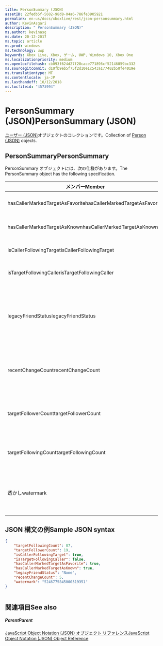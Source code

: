 ```yaml
---
title: PersonSummary (JSON)
assetID: 22fedb5f-5602-98d8-04a6-786fe3905921
permalink: en-us/docs/xboxlive/rest/json-personsummary.html
author: KevinAsgari
description: " PersonSummary (JSON)"
ms.author: kevinasg
ms.date: 20-12-2017
ms.topic: article
ms.prod: windows
ms.technology: uwp
keywords: Xbox Live, Xbox, ゲーム, UWP, Windows 10, Xbox One
ms.localizationpriority: medium
ms.openlocfilehash: cb093f624d27f28cace771896cf52146059bc332
ms.sourcegitcommit: d10fb9eb5f75f2d10e1c543a177402b50fe4019e
ms.translationtype: MT
ms.contentlocale: ja-JP
ms.lasthandoff: 10/12/2018
ms.locfileid: "4573994"
---
```

# <a name="personsummary-json"></a><span data-ttu-id="6e593-104">PersonSummary (JSON)</span><span class="sxs-lookup"><span data-stu-id="6e593-104">PersonSummary (JSON)</span></span>
<span data-ttu-id="6e593-105">[ユーザー (JSON)](json-person.md)オブジェクトのコレクションです。</span><span class="sxs-lookup"><span data-stu-id="6e593-105">Collection of [Person (JSON)](json-person.md) objects.</span></span> 
<a id="ID4ER"></a>

 
## <a name="personsummary"></a><span data-ttu-id="6e593-106">PersonSummary</span><span class="sxs-lookup"><span data-stu-id="6e593-106">PersonSummary</span></span>
 
<span data-ttu-id="6e593-107">PersonSummary オブジェクトには、次の仕様があります。</span><span class="sxs-lookup"><span data-stu-id="6e593-107">The PersonSummary object has the following specification.</span></span>
 
| <span data-ttu-id="6e593-108">メンバー</span><span class="sxs-lookup"><span data-stu-id="6e593-108">Member</span></span>| <span data-ttu-id="6e593-109">種類</span><span class="sxs-lookup"><span data-stu-id="6e593-109">Type</span></span>| <span data-ttu-id="6e593-110">説明</span><span class="sxs-lookup"><span data-stu-id="6e593-110">Description</span></span>| 
| --- | --- | --- | 
| <span data-ttu-id="6e593-111">hasCallerMarkedTargetAsFavorite</span><span class="sxs-lookup"><span data-stu-id="6e593-111">hasCallerMarkedTargetAsFavorite</span></span>| <span data-ttu-id="6e593-112">ブール値</span><span class="sxs-lookup"><span data-stu-id="6e593-112">Boolean value</span></span>| <span data-ttu-id="6e593-113">かどうか、呼び出し元は、お気に入りとしてターゲットをマークします。</span><span class="sxs-lookup"><span data-stu-id="6e593-113">Whether the caller has marked the target as a favorite.</span></span> <span data-ttu-id="6e593-114">値の例: true</span><span class="sxs-lookup"><span data-stu-id="6e593-114">Example values: true</span></span>| 
| <span data-ttu-id="6e593-115">hasCallerMarkedTargetAsKnown</span><span class="sxs-lookup"><span data-stu-id="6e593-115">hasCallerMarkedTargetAsKnown</span></span>| <span data-ttu-id="6e593-116">ブール値</span><span class="sxs-lookup"><span data-stu-id="6e593-116">Boolean value</span></span>| <span data-ttu-id="6e593-117">かどうか、呼び出し元済みターゲットとしてマーク呼ばれます。</span><span class="sxs-lookup"><span data-stu-id="6e593-117">Whether the caller has marked the target as known.</span></span> <span data-ttu-id="6e593-118">値の例: true</span><span class="sxs-lookup"><span data-stu-id="6e593-118">Example values: true</span></span>| 
| <span data-ttu-id="6e593-119">isCallerFollowingTarget</span><span class="sxs-lookup"><span data-stu-id="6e593-119">isCallerFollowingTarget</span></span>| <span data-ttu-id="6e593-120">ブール値</span><span class="sxs-lookup"><span data-stu-id="6e593-120">Boolean value</span></span>| <span data-ttu-id="6e593-121">かどうか、呼び出し元が、ターゲットをフォローします。</span><span class="sxs-lookup"><span data-stu-id="6e593-121">Whether the caller is following the target.</span></span> <span data-ttu-id="6e593-122">値の例: true</span><span class="sxs-lookup"><span data-stu-id="6e593-122">Example values: true</span></span>| 
| <span data-ttu-id="6e593-123">isTargetFollowingCaller</span><span class="sxs-lookup"><span data-stu-id="6e593-123">isTargetFollowingCaller</span></span>| <span data-ttu-id="6e593-124">ブール値</span><span class="sxs-lookup"><span data-stu-id="6e593-124">Boolean value</span></span>| <span data-ttu-id="6e593-125">かどうか、ターゲットでは、呼び出し元がフォローします。</span><span class="sxs-lookup"><span data-stu-id="6e593-125">Whether the target is following the caller.</span></span> <span data-ttu-id="6e593-126">値の例: true</span><span class="sxs-lookup"><span data-stu-id="6e593-126">Example values: true</span></span>| 
| <span data-ttu-id="6e593-127">legacyFriendStatus</span><span class="sxs-lookup"><span data-stu-id="6e593-127">legacyFriendStatus</span></span>| <span data-ttu-id="6e593-128">string</span><span class="sxs-lookup"><span data-stu-id="6e593-128">string</span></span>| <span data-ttu-id="6e593-129">呼び出し元が示すように、ターゲットの従来のフレンドの状態です。</span><span class="sxs-lookup"><span data-stu-id="6e593-129">Legacy friend status of the target as seen by the caller.</span></span> <span data-ttu-id="6e593-130">"None"、"MutuallyAccepted"、"OutgoingRequest"または"IncomingRequest"をすることができます。</span><span class="sxs-lookup"><span data-stu-id="6e593-130">Can be "None", "MutuallyAccepted", "OutgoingRequest", or "IncomingRequest".</span></span> <span data-ttu-id="6e593-131">値の例:"MutuallyAccepted"</span><span class="sxs-lookup"><span data-stu-id="6e593-131">Example values: "MutuallyAccepted"</span></span>| 
| <span data-ttu-id="6e593-132">recentChangeCount</span><span class="sxs-lookup"><span data-stu-id="6e593-132">recentChangeCount</span></span>| <span data-ttu-id="6e593-133">32 ビット符号なし整数</span><span class="sxs-lookup"><span data-stu-id="6e593-133">32-bit unsigned integer</span></span>| <span data-ttu-id="6e593-134">省略可能。</span><span class="sxs-lookup"><span data-stu-id="6e593-134">Optional.</span></span> <span data-ttu-id="6e593-135">ターゲットのソーシャル グラフの最新の変更の数です。</span><span class="sxs-lookup"><span data-stu-id="6e593-135">Number of recent changes in the target's social graph.</span></span> <span data-ttu-id="6e593-136">この値は、ユーザーが、独自の概要を表示するときにのみ存在します。</span><span class="sxs-lookup"><span data-stu-id="6e593-136">This value will only exist when a user is viewing their own summary.</span></span> <span data-ttu-id="6e593-137">値の例: 5</span><span class="sxs-lookup"><span data-stu-id="6e593-137">Example values: 5</span></span>| 
| <span data-ttu-id="6e593-138">targetFollowerCount</span><span class="sxs-lookup"><span data-stu-id="6e593-138">targetFollowerCount</span></span>| <span data-ttu-id="6e593-139">> 32 ビット符号なし整数</span><span class="sxs-lookup"><span data-stu-id="6e593-139">>32-bit unsigned integer</span></span>| <span data-ttu-id="6e593-140">次のターゲットはユーザーの数です。</span><span class="sxs-lookup"><span data-stu-id="6e593-140">Number of People that are following the target.</span></span> <span data-ttu-id="6e593-141">値の例: 1308</span><span class="sxs-lookup"><span data-stu-id="6e593-141">Example values: 1308</span></span>| 
| <span data-ttu-id="6e593-142">targetFollowingCount</span><span class="sxs-lookup"><span data-stu-id="6e593-142">targetFollowingCount</span></span>| <span data-ttu-id="6e593-143">32 ビット符号なし整数</span><span class="sxs-lookup"><span data-stu-id="6e593-143">32-bit unsigned integer</span></span>| <span data-ttu-id="6e593-144">ターゲットが次のユーザーの数です。</span><span class="sxs-lookup"><span data-stu-id="6e593-144">Number of People that the target is following.</span></span> <span data-ttu-id="6e593-145">値の例: 112</span><span class="sxs-lookup"><span data-stu-id="6e593-145">Example values: 112</span></span>| 
| <span data-ttu-id="6e593-146">透かし</span><span class="sxs-lookup"><span data-stu-id="6e593-146">watermark</span></span>| <span data-ttu-id="6e593-147">string</span><span class="sxs-lookup"><span data-stu-id="6e593-147">string</span></span>| <span data-ttu-id="6e593-148">省略可能。</span><span class="sxs-lookup"><span data-stu-id="6e593-148">Optional.</span></span> <span data-ttu-id="6e593-149">ターゲットの最新の変更透かしします。</span><span class="sxs-lookup"><span data-stu-id="6e593-149">Recent change watermark for the target.</span></span> <span data-ttu-id="6e593-150">この値は、ユーザーが、独自の概要を表示するときにのみ存在します。</span><span class="sxs-lookup"><span data-stu-id="6e593-150">This value will only exist when a user is viewing their own summary.</span></span> <span data-ttu-id="6e593-151">値の例: 5</span><span class="sxs-lookup"><span data-stu-id="6e593-151">Example values: 5</span></span>| 
  
<a id="ID4E4D"></a>

 
## <a name="sample-json-syntax"></a><span data-ttu-id="6e593-152">JSON 構文の例</span><span class="sxs-lookup"><span data-stu-id="6e593-152">Sample JSON syntax</span></span>
 

```json
{
    "targetFollowingCount": 87,
    "targetFollowerCount": 19,
    "isCallerFollowingTarget": true,
    "isTargetFollowingCaller": false,
    "hasCallerMarkedTargetAsFavorite": true,
    "hasCallerMarkedTargetAsKnown": true,
    "legacyFriendStatus": "None",
    "recentChangeCount": 5,
    "watermark": "5246775845000319351"
}
    
```

  
<a id="ID4EGE"></a>

 
## <a name="see-also"></a><span data-ttu-id="6e593-153">関連項目</span><span class="sxs-lookup"><span data-stu-id="6e593-153">See also</span></span>
 
<a id="ID4EIE"></a>

 
##### <a name="parent"></a><span data-ttu-id="6e593-154">Parent</span><span class="sxs-lookup"><span data-stu-id="6e593-154">Parent</span></span> 

[<span data-ttu-id="6e593-155">JavaScript Object Notation (JSON) オブジェクト リファレンス</span><span class="sxs-lookup"><span data-stu-id="6e593-155">JavaScript Object Notation (JSON) Object Reference</span></span>](atoc-xboxlivews-reference-json.md)

   
